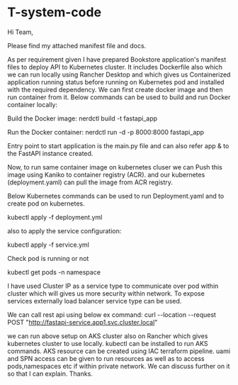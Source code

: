 # T-system-code


Hi Team,

Please find my attached manifest file and docs.

As per requirement given I have prepared Bookstore application's manifest files to deploy API to Kubernetes cluster.
It includes Dockerfile also which we can run locally using Rancher Desktop and which gives us Containerized application running status before running on Kubernetes pod and installed with the required dependency. 
We can first create docker image and then run container from it.
Below commands can be used to build and run Docker container locally:

Build the Docker image:
nerdctl build -t fastapi_app 

Run the Docker container:
nerdctl run -d -p 8000:8000 fastapi_app

Entry point to start application is the main.py file and can also refer app & to the FastAPI instance created.

Now, to run same container image on kubernetes cluser we can Push this image using Kaniko to container registry (ACR).
and our kubernetes (deployment.yaml) can pull the image from ACR registry.

Below Kubernetes commands can be used to run Deployment.yaml and to create pod on kubernetes.

kubectl apply -f deployment.yml

also to apply the service configuration:

kubectl apply -f service.yml

Check pod is running or not 

kubectl get pods -n namespace

I have used Cluster IP as a service type to communicate over pod within cluster which will gives us more security within network.
To expose services externally load balancer service type can be used.

We can call rest api using below ex command:
curl --location --request POST "http://fastapi-service.app1.svc.cluster.local"

we can run above setup on AKS cluster also on Rancher which gives kubernetes cluster to use locally.
kubectl can be installed to run AKS commands.
AKS resource can be created using IAC terraform pipeline.
uami and SPN access can be given to run resources as well as to access pods,namespaces etc if within private network.
We can discuss further on it so that I can explain.
Thanks.

